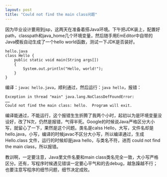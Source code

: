 ```yaml
---
layout: post
title: "Could not find the main class问题"
---
```


因为毕业设计要用到jsp，这两天在准备着搭Java环境。下午把JDK装上，配置好path，classpath和java_home几个环境变量，然后随手用EmEditor中自带的Java模板自动生成了一个hello world函数，测试一下JDK是否装好。

```
hello.java
class Hello {
    public static void main(String args[])
    {
        System.out.println("Hello, world!");
    }
}
```

编译：`javac hello.java`，顺利通过，然后运行：`java hello`，报错：

```
Exception in thread "main" java.lang.NoClassDefFoundError:
……
Could not find the main class: hello.  Program will exit.
```

编译能通过，不能运行，这个报错生生折腾了我两个小时，起初以为是环境变量没设好，改了N次，仍然是报错，气得半死。Google的时候说Java严格区分大小写，就留心了一下，果然是这个问题。类名是calss Hello，大写，文件名却是 hello.java，小写，编译的时候javac不区分大小写，所以编译通过，生成 Hello.class 文件，运行的时候却是java hello，与类名不符，进而 could not find the main class，所以报错。

教训啊，一定要注意，Java里文件名要和main class类名完全一致，大小写严格区分。还有，写程序时候遇见错误一定要心平气和的去debug，越急躁越不行；也要注意写程序的细节问题，细节决定成败。
